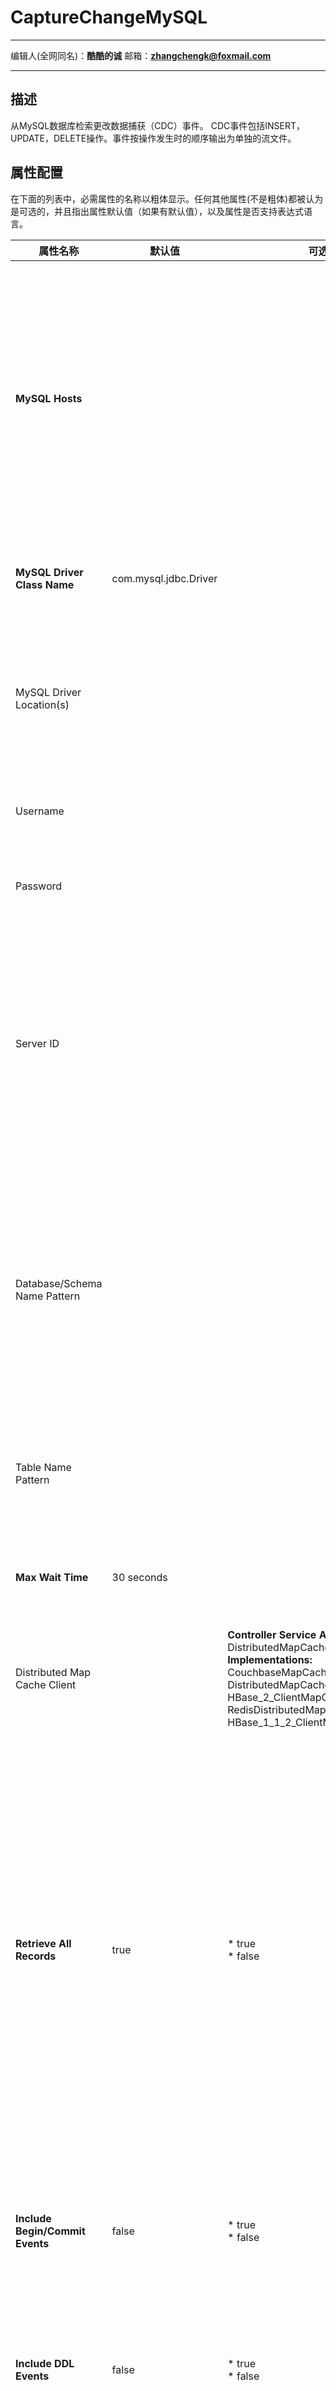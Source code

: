 # CaptureChangeMySQL

***
编辑人(全网同名)：__**酷酷的诚**__  邮箱：**zhangchengk@foxmail.com**
***

## 描述

从MySQL数据库检索更改数据捕获（CDC）事件。 CDC事件包括INSERT，UPDATE，DELETE操作。事件按操作发生时的顺序输出为单独的流文件。

## 属性配置

在下面的列表中，必需属性的名称以粗体显示。任何其他属性(不是粗体)都被认为是可选的，并且指出属性默认值（如果有默认值），以及属性是否支持表达式语言。

|属性名称|默认值|可选值|描述|
|----|----|----|----|
| **MySQL Hosts** |  |  | 与MySQL集群中的节点相对应的主机名/端口项的列表。条目应使用冒号（如host1:port、host2:port…）进行逗号分隔，。。。。例如mysql.myhost.com:3306. 此处理器将尝试按顺序连接到列表中的主机。如果一个节点关闭，并且为群集启用了故障转移，那么处理器将连接到活动节点（假设在此属性中指定了其主机项）。MySQL连接的默认端口是3306。<br/>**Supports Expression Language: true (will be evaluated using variable registry only)** |
| **MySQL Driver Class Name** | com.mysql.jdbc.Driver |  | MySQL数据库驱动程序类的类名 <br/>**Supports Expression Language: true (will be evaluated using variable registry only)** |
| MySQL Driver Location(s) |  |  | 包含MySQL驱动程序JAR及其依赖项（如果有的话）的文件/文件夹和/或url的逗号分隔列表。例如'/var/tmp/mysql-connector-java-5.1.38-bin.jar文件'<br/>**Supports Expression Language: true (will be evaluated using variable registry only)** |
| Username |  |  | 访问MySQL集群的用户名 <br/>**Supports Expression Language: true (will be evaluated using variable registry only)** |
| Password |  |  | 访问MySQL集群的密码 <br/>**Sensitive Property: true** <br/>**Supports Expression Language: true (will be evaluated using variable registry only)** |
| Server ID |  |  | 连接到MySQL复制组的客户机实际上是一个简化的从机（服务器），服务器ID值在整个复制组中必须是唯一的（即不同于任何主或从机使用的任何其他服务器ID）。因此，CaptureChangeMySQL的每个实例在整个复制组中都必须具有唯一的服务器ID。如果未指定服务器ID，则默认为65535。<br/>**Supports Expression Language: true (will be evaluated using variable registry only)** |
| Database/Schema Name Pattern |  |  | 用于根据CDC事件列表匹配数据库（或模式，具体取决于RDBMS的术语）的正则表达式（regex）。regex必须与存储在RDBMS中的数据库名称匹配。如果未设置属性，则数据库名称将不会用于筛选CDC事件。注意：DDL事件，即使它们影响不同的数据库，也与会话用来执行DDL的数据库相关联。这意味着，如果连接到一个数据库，但对另一个数据库发出DDL，则连接的数据库将是与指定模式匹配的数据库。|
| Table Name Pattern |  |  | 用于匹配影响匹配表的CDC事件的正则表达式（regex）。regex必须与存储在数据库中的表名匹配。如果未设置属性，则不会根据表名筛选任何事件。|
| **Max Wait Time** | 30 seconds |  | 允许建立连接的最长时间，零表示实际上没有限制。<br/>**Supports Expression Language: true (will be evaluated using variable registry only)** |
| Distributed Map Cache Client |  | **Controller Service API:** <br/>DistributedMapCacheClient<br/>**Implementations:** CouchbaseMapCacheClient<br/>DistributedMapCacheClientService<br/>HBase_2_ClientMapCacheService<br/>RedisDistributedMapCacheClientService<br/>HBase_1_1_2_ClientMapCacheService| 标识用于保存处理器所需的各种表、列等信息的分布式映射缓存客户端控制器服务。如果未指定客户端，则生成的事件将不包括列类型或名称信息。|
| **Retrieve All Records** | true | * true<br/>* false | 指定是否获取所有可用的CDC事件，而不考虑当前的binlog文件名和/或位置。如果处理器状态中存在binlog文件名和位置值，则忽略此属性的值。这允许4种不同的配置：1）如果binlog数据在处理器状态下可用，则用于确定开始位置，并忽略Retrieve All Records的值。2） 如果没有binlog数据处于处理器状态，则检索设置为true的所有记录意味着从binlog历史记录的开头开始。3） 如果没有binlog数据处于处理器状态且未设置初始binlog文件名/位置，则检索设置为false的所有记录意味着从binlog历史记录的末尾开始。4） 如果没有binlog数据处于处理器状态并且设置了初始binlog文件名/位置，则检索设置为false的所有记录意味着从指定的初始binlog文件/位置开始。要重置行为，请清除处理器状态（请参阅处理器文档的状态管理部分）。 |
| **Include Begin/Commit Events** | false | * true<br/>* false | 指定是否发出与二进制日志中的开始或提交事件相对应的事件。如果下游流中需要开始/提交事件，则设置为true，否则设置为false，这将抑制这些事件的生成并可以提高流性能。|
| **Include DDL Events** | false | * true<br/>* false | 指定是否发出与数据定义语言（DDL）事件对应的事件，如ALTER TABLE、TRUNCATE TABLE，例如在二进制日志中。如果下游流中需要/需要DDL事件，则设置为true，否则设置为false，这将抑制这些事件的生成，并可以提高流性能。 |
| **State Update Interval** | 0 seconds |  | 指示使用binlog文件/位置值更新处理器状态的频率。值为零表示只有在处理器停止或关闭时才会更新该状态。如果在某个点上处理器状态不包含所需的binlog值，则发出的最后一个流文件将包含最后观察到的值，并且可以使用初始binlog文件、初始binlog位置和初始序列ID属性将处理器返回到该状态。<br/>**Supports Expression Language: true (will be evaluated using variable registry only)** |
| Initial Sequence ID |  |  | 指定要在该处理器的状态没有当前序列标识符时使用的初始序列标识符。如果处理器状态中存在序列标识符，则忽略此属性。序列标识符是单调递增的整数，记录处理器生成的流文件的顺序。它们可以与EnforceOrder处理器一起使用，以保证CDC事件的有序交付。<br/>**Supports Expression Language: true (will be evaluated using variable registry only)** |
| Initial Binlog Filename |  |  | 指定要在该处理器的状态没有当前binlog文件名时使用的初始binlog文件名。如果处理器状态中存在文件名，则忽略此属性。如果不需要以前的事件，这可以与初始Binlog位置一起用于“向前跳过”。请注意，支持NiFi表达式语言，但此属性在配置处理器时计算，因此不能使用流文件属性。支持表达式语言以启用变量注册表和/或环境属性。<br/>**Supports Expression Language: true (will be evaluated using variable registry only)** |
| Initial Binlog Position |  |  | 指定要在该处理器的状态没有当前binlog文件名时使用的binlog（由初始binlog文件名指定）的初始偏移量。如果处理器状态中存在文件名，则忽略此属性。如果不需要以前的事件，可以将其与初始Binlog文件名一起使用以“向前跳过”。请注意，支持NiFi表达式语言，但此属性在配置处理器时计算，因此不能使用流文件属性。支持表达式语言以启用变量注册表和/或环境属性。<br/>**Supports Expression Language: true (will be evaluated using variable registry only)** |

## 连接关系

Name    | Description                                             
------- | --------------------------------------------------------
success | 从SQL查询结果集中成功创建的FlowFile。

## 读取属性

没有指定。

## 写属性

| Name | Description |
|--|--|
| cdc.sequence.id | 序列标识符（即严格增加的整数值），用于指定CDC事件流文件相对于其他事件流文件的顺序。 |
| cdc.event.type |一个字符串，指示发生的CDC事件的类型，包括（但不限于）“开始”，“插入”，“更新”，“删除”，“ ddl”和“提交”。 |
| mime.type | 处理器以JSON格式输出流文件内容，并将mime.type属性设置为application/json|                                         

## 状态管理

| Scope | Description |
|--|--|
| CLUSTER | 该处理器将信息（例如指向数据库中当前CDC事件的“指针”）存储在此处理器中，以便在重新启动后可以从同一位置继续。 |

## 限制

没有限制

## 输入要求

此组件不允许传入连接

## 系统资源方面的考虑

没有指定。


